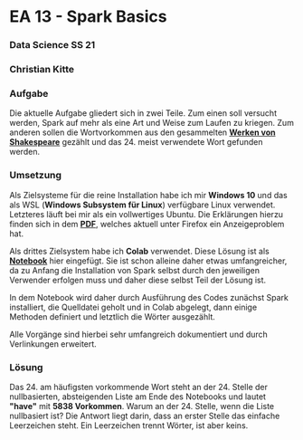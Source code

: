 # EA 13 - Spark Basics
### Data Science SS 21
### Christian Kitte 

### Aufgabe ###
Die aktuelle Aufgabe gliedert sich in zwei Teile. Zum einen soll versucht werden, Spark auf mehr als 
eine Art und Weise zum Laufen zu kriegen. Zum anderen sollen die Wortvorkommen aus den gesammelten 
[**Werken von Shakespeare**](https://ocw.mit.edu/ans7870/6/6.006/s08/lecturenotes/files/t8.shakespeare.txt) gezählt und das 24. meist verwendete Wort gefunden werden.

### Umsetzung ###
Als Zielsysteme für die reine Installation habe ich mir **Windows 10** und das als WSL (**Windows Subsystem 
für Linux**) verfügbare Linux verwendet. Letzteres läuft bei mir als ein vollwertiges Ubuntu. Die
Erklärungen hierzu finden sich in dem [**PDF**](https://github.com/ChristianKitte/HelloSparkBasics/blob/main/Installation%20von%20Spark%20unter%20Windows%2010.pdf), welches aktuell unter Firefox ein Anzeigeproblem hat.

Als drittes Zielsystem habe ich **Colab** verwendet. Diese Lösung ist als [**Notebook**](https://github.com/ChristianKitte/HelloSparkBasics/blob/main/SparkWordCount.ipynb) hier eingefügt. Sie ist schon alleine daher etwas umfangreicher, da zu Anfang die Installation von Spark selbst 
durch den jeweiligen Verwender erfolgen muss und daher diese selbst Teil der Lösung ist.

In dem Notebook wird daher durch Ausführung des Codes zunächst Spark installiert, die Quelldatei geholt und
in Colab abgelegt, dann einige Methoden definiert und letztlich die Wörter ausgezählt.

Alle Vorgänge sind hierbei sehr umfangreich dokumentiert und durch Verlinkungen erweitert.

### Lösung ###
Das 24. am häufigsten vorkommende Wort steht an der 24. Stelle der nullbasierten, absteigenden Liste 
am Ende des Notebooks und lautet **"have"** mit **5838 Vorkommen**. Warum an der 24. Stelle, wenn die Liste 
nullbasiert ist? Die Antwort liegt darin, dass an erster Stelle das einfache Leerzeichen steht. Ein 
Leerzeichen trennt Wörter, ist aber keins.
